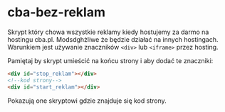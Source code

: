 # cba-bez-reklam

Skrypt który chowa wszystkie reklamy kiedy
hostujemy za darmo na hostingu cba.pl.
Modsdghżliwe że będzie działać na innych hostingach.
Warunkiem jest używanie znaczników `<div>` lub
`<iframe>` przez hosting.

Pamiętaj by skrypt umieścić na końcu strony
i aby dodać te znaczniki:
```html
<div id="stop_reklam"></div>
<!--kod strony-->
<div id="start_reklam"></div>
```
Pokazują one skryptowi gdzie znajduje
się kod strony.
